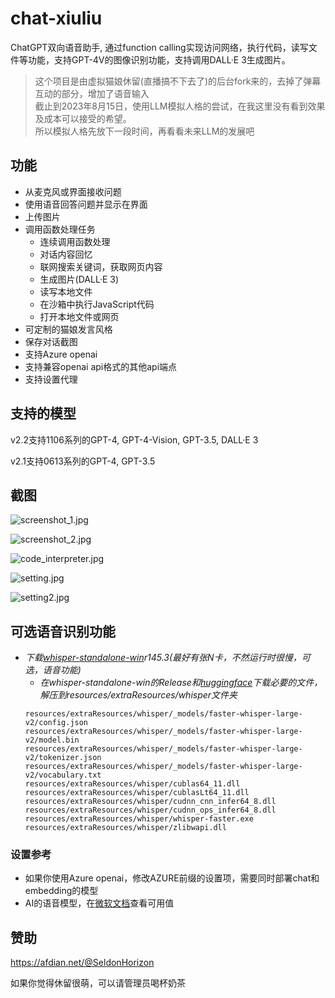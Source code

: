 # chat-xiuliu

ChatGPT双向语音助手, 通过function calling实现访问网络，执行代码，读写文件等功能，支持GPT-4V的图像识别功能，支持调用DALL·E 3生成图片。

>这个项目是由虚拟猫娘休留(直播搞不下去了)的后台fork来的，去掉了弹幕互动的部分，增加了语音输入<br>
截止到2023年8月15日，使用LLM模拟人格的尝试，在我这里没有看到效果及成本可以接受的希望。<br>
所以模拟人格先放下一段时间，再看看未来LLM的发展吧

## 功能
- 从麦克风或界面接收问题
- 使用语音回答问题并显示在界面
- 上传图片
- 调用函数处理任务
  - 连续调用函数处理
  - 对话内容回忆
  - 联网搜索关键词，获取网页内容
  - 生成图片(DALL·E 3)
  - 读写本地文件
  - 在沙箱中执行JavaScript代码
  - 打开本地文件或网页
- 可定制的猫娘发言风格
- 保存对话截图
- 支持Azure openai
- 支持兼容openai api格式的其他api端点
- 支持设置代理

## 支持的模型
v2.2支持1106系列的GPT-4, GPT-4-Vision, GPT-3.5, DALL·E 3

v2.1支持0613系列的GPT-4, GPT-3.5

## 截图
![screenshot_1.jpg](https://raw.githubusercontent.com/SchneeHertz/chat-xiuliu/master/screenshots/screenshot_1.jpg)

![screenshot_2.jpg](https://raw.githubusercontent.com/SchneeHertz/chat-xiuliu/master/screenshots/screenshot_2.jpg)

![code_interpreter.jpg](https://raw.githubusercontent.com/SchneeHertz/chat-xiuliu/master/screenshots/code_interpreter.jpg)

![setting.jpg](https://raw.githubusercontent.com/SchneeHertz/chat-xiuliu/master/screenshots/setting.jpg)

![setting2.jpg](https://raw.githubusercontent.com/SchneeHertz/chat-xiuliu/master/screenshots/setting2.jpg)


## 可选语音识别功能
- _下载[whisper-standalone-win](https://github.com/Purfview/whisper-standalone-win)r145.3(最好有张N卡，不然运行时很慢，可选，语音功能)_
  - _在whisper-standalone-win的Release和[huggingface](https://huggingface.co/guillaumekln)下载必要的文件，解压到resources/extraResources/whisper文件夹_
  ```
  resources/extraResources/whisper/_models/faster-whisper-large-v2/config.json
  resources/extraResources/whisper/_models/faster-whisper-large-v2/model.bin
  resources/extraResources/whisper/_models/faster-whisper-large-v2/tokenizer.json
  resources/extraResources/whisper/_models/faster-whisper-large-v2/vocabulary.txt
  resources/extraResources/whisper/cublas64_11.dll
  resources/extraResources/whisper/cublasLt64_11.dll
  resources/extraResources/whisper/cudnn_cnn_infer64_8.dll
  resources/extraResources/whisper/cudnn_ops_infer64_8.dll
  resources/extraResources/whisper/whisper-faster.exe
  resources/extraResources/whisper/zlibwapi.dll
  ```

### 设置参考
  - 如果你使用Azure openai，修改AZURE前缀的设置项，需要同时部署chat和embedding的模型
  - AI的语音模型，在[微软文档](https://learn.microsoft.com/en-us/azure/ai-services/speech-service/language-support?tabs=tts)查看可用值

## 赞助
https://afdian.net/@SeldonHorizon

如果你觉得休留很萌，可以请管理员喝杯奶茶